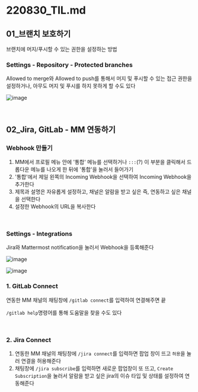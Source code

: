 # 220830_TIL.md

## 01_브랜치 보호하기

브랜치에 머지/푸시할 수 있는 권한을 설정하는 방법

### Settings - Repository - Protected branches

Allowed to merge와 Allowed to push를 통해서 머지 및 푸시할 수 있는 접근 권한을 설정하거나, 아무도 머지 및 푸시를 하지 못하게 할 수도 있다

![image](https://user-images.githubusercontent.com/93081720/187416638-6bb591a0-1d0c-4245-b16d-50d875c03fee.png)

<br>

## 02_Jira, GitLab - MM 연동하기

### Webhook 만들기

1. MM에서 프로필 메뉴 안에 '통합' 메뉴를 선택하거나 `:::`(?) 이 부분을 클릭해서 드롭다운 메뉴를 나오게 한 뒤에 '통합'을 눌러서 들어가기
2. '통합'에서 제일 왼쪽의 Incoming Webhook을 선택하여 Incoming Webhook을 추가한다
3. 제목과 설명은 자유롭게 설정하고, 채널은 알람을 받고 싶은 즉, 연동하고 싶은 채널을 선택한다
4. 설정한 Webhook의 URL을 복사한다

<br>

### Settings - Integrations

Jira와 Mattermost notification을 눌러서 Webhook을 등록해준다

![image](https://user-images.githubusercontent.com/93081720/187417559-2ab1274e-b017-46bf-872a-c15269ce0efd.png)

![image](https://user-images.githubusercontent.com/93081720/187417917-513287be-d7ef-4dcf-a72e-fe7015052de7.png)

### 1. GitLab Connect

연동한 MM 채널의 채팅창에 `/gitlab connect`를 입력하여 연결해주면 끝

`/gitlab help`명령어를 통해 도움말을 찾을 수도 있다

<br>

### 2. Jira Connect

1. 연동한 MM 채널의 채팅창에 `/jira connect`를 입력하면 팝업 창이 뜨고 `허용`을 눌러 연결을 허용해준다
2. 채팅창에 `/jira subscribe`를 입력하면 새로운 팝업창이 또 뜨고, `Create Subscription`을 눌러서 알람을 받고 싶은 jira의 이슈 타입 및 상태를 설정하여 연동해준다



